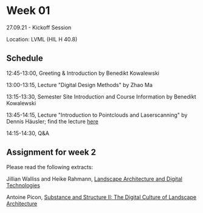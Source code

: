 # Week 01

27.09.21 - Kickoff Session

Location: LVML (HIL H 40.8)

## Schedule
12:45-13:00, Greeting & Introduction by Benedikt Kowalewski

13:00-13:15, Lecture "Digital Design Methods" by Zhao Ma

13:15-13:30, Semester Site Introduction and Course Information by Benedikt Kowalewski

13:45-14:15, Lecture "Introduction to Pointclouds and Laserscanning" by Dennis Häusler;	find the lecture [here](https://girot-ethz.github.io/ddm/text/210830_PointcloudIntroDennis.pdf)

14:15-14:30, Q&A

## Assignment for week 2
Please read the following extracts:

Jillian Walliss and Heike Rahmann, [Landscape Architecture and Digital Technologies](https://girot-ethz.github.io/ddm/text/Text_WallissRahmann_Landscape_Architecture_and_Digital_Technologies_2016.pdf)

Antoine Picon, [Substance and Structure II: The Digital Culture of Landscape Architecture](http://www.harvarddesignmagazine.org/issues/36/substance-and-structure-ii-the-digital-culture-of-landscape-architecture)


